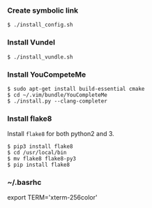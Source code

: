 ### Create symbolic link
```
$ ./install_config.sh
```

### Install Vundel
```
$ ./install_vundle.sh
```


### Install YouCompeteMe
```
$ sudo apt-get install build-essential cmake
$ cd ~/.vim/bundle/YouCompleteMe
$ ./install.py --clang-completer
```

### Install flake8

Install `flake8` for both python2 and 3.

```
$ pip3 install flake8
$ cd /usr/local/bin
$ mv flake8 flake8-py3
$ pip install flake8
```

### ~/.basrhc
export TERM='xterm-256color'

